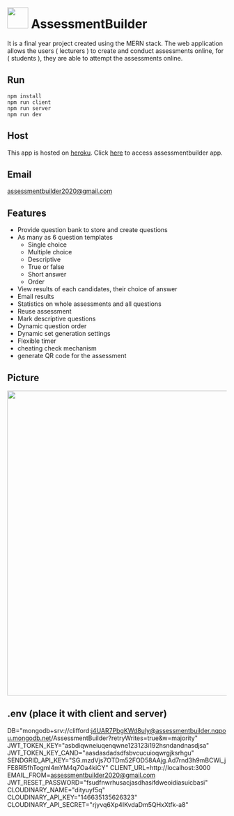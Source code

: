 # <img src="https://user-images.githubusercontent.com/59449120/134697208-bd0f8826-1173-40be-9386-5ba114375de6.png" width="48"> AssessmentBuilder
It is a final year project created using the MERN stack. The web application allows the users ( lecturers ) to create and conduct assessments online, for ( students ), they are able to attempt the assessments online.

## Run
```npm
npm install
npm run client
npm run server
npm run dev
```
## Host
This app is hosted on [heroku](https://dashboard.heroku.com/apps/assessmentbuilder).
Click [here](https://assessmentbuilder.herokuapp.com/) to access assessmentbuilder app.

## Email
assessmentbuilder2020@gmail.com

## Features
- Provide question bank to store and create questions
- As many as 6 question templates
  - Single choice
  - Multiple choice
  - Descriptive
  - True or false
  - Short answer
  - Order
- View results of each candidates, their choice of answer
- Email results
- Statistics on whole assessments and all questions
- Reuse assessment
- Mark descriptive questions
- Dynamic question order
- Dynamic set generation settings
- Flexible timer
- cheating check mechanism
- generate QR code for the assessment

## Picture
<img src="https://user-images.githubusercontent.com/59449120/134696101-d833e89c-c98a-4c31-b84c-28da4888e6ab.png" width="700">

## .env (place it with client and server)
DB="mongodb+srv://clifford:j4UAR7PbgKWd8uIy@assessmentbuilder.nqpou.mongodb.net/AssessmentBuilder?retryWrites=true&w=majority"
JWT_TOKEN_KEY="asbdiqwneiuqenqwne123123i192hsndandnasdjsa"
JWT_TOKEN_KEY_CAND="aasdasdadsdfsbvcucuioqwrgjksrhgu"
SENDGRID_API_KEY="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"
CLIENT_URL=http://localhost:3000
EMAIL_FROM=assessmentbuilder2020@gmail.com
JWT_RESET_PASSWORD="fsudfnwrhusacjasdhasifdweoidiasuicbasi"
CLOUDINARY_NAME="dityuyf5q"
CLOUDINARY_API_KEY="146635135626323"
CLOUDINARY_API_SECRET="rjyvq6Xp4IKvdaDm5QHxXtfk-a8"

